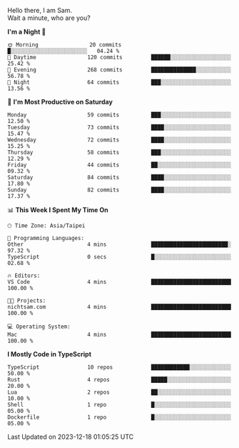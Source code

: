 Hello there, I am Sam.  
Wait a minute, who are you?
  
<!--START_SECTION:waka-->
**I'm a Night 🦉** 

```text
🌞 Morning                20 commits          █░░░░░░░░░░░░░░░░░░░░░░░░   04.24 % 
🌆 Daytime                120 commits         ██████░░░░░░░░░░░░░░░░░░░   25.42 % 
🌃 Evening                268 commits         ██████████████░░░░░░░░░░░   56.78 % 
🌙 Night                  64 commits          ███░░░░░░░░░░░░░░░░░░░░░░   13.56 % 
```
📅 **I'm Most Productive on Saturday** 

```text
Monday                   59 commits          ███░░░░░░░░░░░░░░░░░░░░░░   12.50 % 
Tuesday                  73 commits          ████░░░░░░░░░░░░░░░░░░░░░   15.47 % 
Wednesday                72 commits          ████░░░░░░░░░░░░░░░░░░░░░   15.25 % 
Thursday                 58 commits          ███░░░░░░░░░░░░░░░░░░░░░░   12.29 % 
Friday                   44 commits          ██░░░░░░░░░░░░░░░░░░░░░░░   09.32 % 
Saturday                 84 commits          ████░░░░░░░░░░░░░░░░░░░░░   17.80 % 
Sunday                   82 commits          ████░░░░░░░░░░░░░░░░░░░░░   17.37 % 
```


📊 **This Week I Spent My Time On** 

```text
🕑︎ Time Zone: Asia/Taipei

💬 Programming Languages: 
Other                    4 mins              ████████████████████████░   97.32 % 
TypeScript               0 secs              █░░░░░░░░░░░░░░░░░░░░░░░░   02.68 % 

🔥 Editors: 
VS Code                  4 mins              █████████████████████████   100.00 % 

🐱‍💻 Projects: 
nichtsam.com             4 mins              █████████████████████████   100.00 % 

💻 Operating System: 
Mac                      4 mins              █████████████████████████   100.00 % 
```

**I Mostly Code in TypeScript** 

```text
TypeScript               10 repos            ████████████░░░░░░░░░░░░░   50.00 % 
Rust                     4 repos             █████░░░░░░░░░░░░░░░░░░░░   20.00 % 
Lua                      2 repos             ██░░░░░░░░░░░░░░░░░░░░░░░   10.00 % 
Shell                    1 repo              █░░░░░░░░░░░░░░░░░░░░░░░░   05.00 % 
Dockerfile               1 repo              █░░░░░░░░░░░░░░░░░░░░░░░░   05.00 % 
```




 Last Updated on 2023-12-18 01:05:25 UTC
<!--END_SECTION:waka-->
